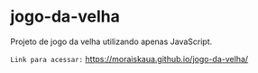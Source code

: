 # jogo-da-velha
Projeto de jogo da velha utilizando apenas JavaScript.

`Link para acessar:` https://moraiskaua.github.io/jogo-da-velha/
